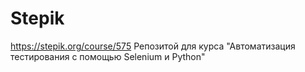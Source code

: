 # Stepik
https://stepik.org/course/575
Репозитой для курса "Автоматизация тестирования с помощью Selenium и Python"